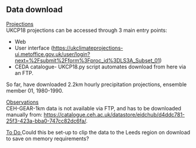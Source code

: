 ## Data download

<ins>Projections</ins>  
UKCP18 projections can be accessed through 3 main entry points:
* Web
* User interface (https://ukclimateprojections-ui.metoffice.gov.uk/user/login?next=%2Fsubmit%2Fform%3Fproc_id%3DLS3A_Subset_01)
* CEDA catalogue- UKCP18.py script automates download from here via an FTP.

So far, have downloaded 2.2km hourly precipitation projections, ensemble member 01, 1980-1990.

<ins>Observations</ins>  
CEH-GEAR-1km data is not available via FTP, and has to be downloaded manually from: https://catalogue.ceh.ac.uk/datastore/eidchub/d4ddc781-25f3-423a-bba0-747cc82dc6fa/.

<ins> To Do </ins>
Could this be set-up to clip the data to the Leeds region on download to save on memory requirements?
